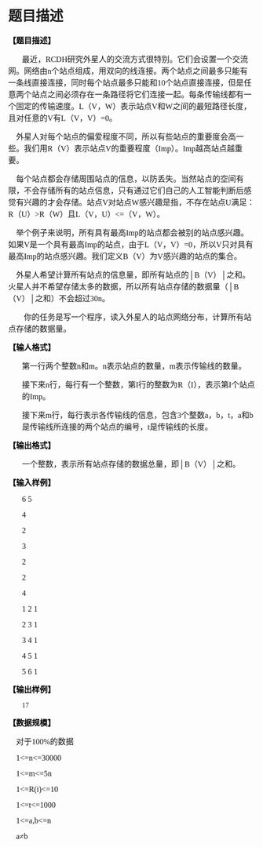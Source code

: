 # 题目描述


<div>
	<p>
		<span style="color:#000000;font-weight:bold;font-size:12.0000pt;font-family:&#39;宋体&#39;;">【</span><span style="color:#000000;font-weight:bold;font-size:12.0000pt;font-family:&#39;宋体&#39;;">题目描述</span><span style="color:#000000;font-weight:bold;font-size:12.0000pt;font-family:&#39;宋体&#39;;">】</span><span style="color:#000000;font-weight:bold;font-size:12.0000pt;font-family:&#39;宋体&#39;;"></span> 
	</p>
	<p style="text-indent:21.0000pt;">
		<span style="font-size:12.0000pt;font-family:&#39;宋体&#39;;">最近，<span>RCDH</span><span>研究外星人的交流方式很特别。它们会设置一个交流网。网络由</span><span>n</span><span>个站点组成，用双向的线连接。两个站点之间最多只能有一条线直接连接，同时每个站点最多只能和</span><span>10</span><span>个站点直接连接，但是任意两个站点之间必须存在一条路径将它们连接一起。每条传输线都有一个固定的传输速度。</span><span>L</span><span>（</span><span>V</span><span>，</span><span>W</span><span>）表示站点</span><span>V</span><span>和</span><span>W</span><span>之间的最短路径长度，且对任意的</span><span>V</span><span>有</span><span>L</span><span>（</span><span>V</span><span>，</span><span>V</span><span>）</span><span>=0</span><span>。</span></span><span style="font-size:12.0000pt;font-family:&#39;宋体&#39;;"></span> 
	</p>
	<p>
		<span style="font-size:12.0000pt;font-family:&#39;宋体&#39;;">    外星人对每个站点的偏爱程度不同，所以有些站点的重要度会高一些。我们用<span>R</span><span>（</span><span>V</span><span>）表示站点</span><span>V</span><span>的重要程度（</span><span>Imp</span><span>）。</span><span>Imp</span><span>越高站点越重要。</span></span><span style="font-size:12.0000pt;font-family:&#39;宋体&#39;;"></span> 
	</p>
	<p>
		<span style="font-size:12.0000pt;font-family:&#39;宋体&#39;;">    每个站点都会存储周围站点的信息，以防丢失。当然站点的空间有限，不会存储所有的站点信息，只有通过它们自己的人工智能判断后感觉有兴趣的才会存储。站点<span>V</span><span>对站点</span><span>W</span><span>感兴趣是指，不存在站点</span><span>U</span><span>满足：</span><span>R</span><span>（</span><span>U</span><span>）</span><span>&gt;R</span><span>（</span><span>W</span><span>）且</span><span>L</span><span>（</span><span>V</span><span>，</span><span>U</span><span>）&lt;=</span><span><l< span=""><span>（</span><span>V</span><span>，</span><span>W</span><span>）。</span></l<></span><span style="font-size:12.0000pt;font-family:&#39;宋体&#39;;"></span> </span> 
	</p>
	<p>
		<span style="font-size:12.0000pt;font-family:&#39;宋体&#39;;">    举个例子来说明，所有具有最高<span>Imp</span><span>的站点都会被别的站点感兴趣。如果</span><span>V</span><span>是一个具有最高</span><span>Imp</span><span>的站点，由于</span><span>L</span><span>（</span><span>V</span><span>，</span><span>V</span><span>）</span><span>=0</span><span>，所以</span><span>V</span><span>只对具有最高</span><span>Imp</span><span>的站点感兴趣。我们定义</span><span>B</span><span>（</span><span>V</span><span>）为</span><span>V</span><span>感兴趣的站点的集合。</span></span><span style="font-size:12.0000pt;font-family:&#39;宋体&#39;;"></span> 
	</p>
	<p>
		<span style="font-size:12.0000pt;font-family:&#39;宋体&#39;;">    外星人希望计算所有站点的信息量，即所有站点的│<span>B</span><span>（</span><span>V</span><span>）│之和。火星人并不希望存储太多的数据，所以所有站点存储的数据量（│</span><span>B</span><span>（</span><span>V</span><span>）│之和）不会超过</span><span>30n</span><span>。</span></span><span style="font-size:12.0000pt;font-family:&#39;宋体&#39;;"></span> 
	</p>
	<p style="text-indent:21.0000pt;">
		<span style="font-size:12.0000pt;font-family:&#39;宋体&#39;;"> 你的任务是写一个程序，读入外星人的站点网络分布，计算所有站点存储的数据量。</span><span style="font-size:12.0000pt;font-family:&#39;宋体&#39;;"></span> 
	</p>
	<p>
		<span style="font-size:12.0000pt;font-family:&#39;宋体&#39;;"></span> 
	</p>
	<p>
		<span style="color:#000000;font-weight:bold;font-size:12.0000pt;font-family:&#39;宋体&#39;;">【输人格式】</span><span style="color:#000000;font-weight:bold;font-size:12.0000pt;font-family:&#39;宋体&#39;;"></span> 
	</p>
	<p style="margin-left:21.0000pt;">
		<span style="font-size:12.0000pt;font-family:&#39;宋体&#39;;">第一行两个整数<span>n</span><span>和</span><span>m</span><span>。</span><span>n</span><span>表示站点的数量，</span><span>m</span><span>表示传输线的数量。</span></span><span style="font-size:12.0000pt;font-family:&#39;宋体&#39;;"></span> 
	</p>
	<p style="margin-left:21.0000pt;">
		<span style="font-size:12.0000pt;font-family:&#39;宋体&#39;;">接下来<span>n</span><span>行，每行有一个整数，第</span><span>I</span><span>行的整数为</span><span>R</span><span>（</span><span>I</span><span>），表示第</span><span>I</span><span>个站点的</span><span>Imp</span><span>。</span></span><span style="font-size:12.0000pt;font-family:&#39;宋体&#39;;"></span> 
	</p>
	<p style="margin-left:21.0000pt;">
		<span style="font-size:12.0000pt;font-family:&#39;宋体&#39;;">接下来<span>m</span><span>行，每行表示各传输线的信息，包含</span><span>3</span><span>个整数</span><span>a</span><span>，</span><span>b</span><span>，</span><span>t</span><span>，</span><span>a</span><span>和</span><span>b</span><span>是传输线所连接的两个站点的编号，</span><span>t</span><span>是传输线的长度。</span></span><span style="font-size:12.0000pt;font-family:&#39;宋体&#39;;"></span> 
	</p>
	<p>
		<span style="font-size:12.0000pt;font-family:&#39;宋体&#39;;"></span> 
	</p>
	<p>
		<span style="color:#000000;font-weight:bold;font-size:12.0000pt;font-family:&#39;宋体&#39;;">【输出格式】</span><span style="color:#000000;font-weight:bold;font-size:12.0000pt;font-family:&#39;宋体&#39;;"></span> 
	</p>
	<p style="margin-left:21.0000pt;">
		<span style="font-size:12.0000pt;font-family:&#39;宋体&#39;;">一个整数，表示所有站点存储的数据总量，即│<span>B</span><span>（</span><span>V</span><span>）│之和。</span></span><span style="font-size:12.0000pt;font-family:&#39;宋体&#39;;"></span> 
	</p>
	<p>
		<span style="font-size:12.0000pt;font-family:&#39;宋体&#39;;"></span> 
	</p>
	<p>
		<span style="color:#000000;font-weight:bold;font-size:12.0000pt;font-family:&#39;宋体&#39;;">【输入样例】</span><span style="color:#000000;font-weight:bold;font-size:12.0000pt;font-family:&#39;宋体&#39;;"></span> 
	</p>
	<p style="margin-left:21.0000pt;">
		<span style="font-size:12.0000pt;font-family:&#39;宋体&#39;;">6 5</span><span style="font-size:12.0000pt;font-family:&#39;宋体&#39;;"></span> 
	</p>
	<p style="margin-left:21.0000pt;">
		<span style="font-size:12.0000pt;font-family:&#39;Times New Roman&#39;;">4</span><span style="font-size:12.0000pt;font-family:&#39;Times New Roman&#39;;"></span> 
	</p>
	<p style="margin-left:21.0000pt;">
		<span style="font-size:12.0000pt;font-family:&#39;Times New Roman&#39;;">2</span><span style="font-size:12.0000pt;font-family:&#39;Times New Roman&#39;;"></span> 
	</p>
	<p style="margin-left:21.0000pt;">
		<span style="font-size:12.0000pt;font-family:&#39;Times New Roman&#39;;">3</span><span style="font-size:12.0000pt;font-family:&#39;Times New Roman&#39;;"></span> 
	</p>
	<p style="margin-left:21.0000pt;">
		<span style="font-size:12.0000pt;font-family:&#39;Times New Roman&#39;;">2</span><span style="font-size:12.0000pt;font-family:&#39;Times New Roman&#39;;"></span> 
	</p>
	<p style="margin-left:21.0000pt;">
		<span style="font-size:12.0000pt;font-family:&#39;Times New Roman&#39;;">2</span><span style="font-size:12.0000pt;font-family:&#39;Times New Roman&#39;;"></span> 
	</p>
	<p style="margin-left:21.0000pt;">
		<span style="font-size:12.0000pt;font-family:&#39;Times New Roman&#39;;">4</span><span style="font-size:12.0000pt;font-family:&#39;Times New Roman&#39;;"></span> 
	</p>
	<p style="margin-left:21.0000pt;">
		<span style="font-size:12.0000pt;font-family:&#39;Times New Roman&#39;;">1 2 1</span><span style="font-size:12.0000pt;font-family:&#39;Times New Roman&#39;;"></span> 
	</p>
	<p style="margin-left:21.0000pt;">
		<span style="font-size:12.0000pt;font-family:&#39;Times New Roman&#39;;">2 3 1</span><span style="font-size:12.0000pt;font-family:&#39;Times New Roman&#39;;"></span> 
	</p>
	<p style="margin-left:21.0000pt;">
		<span style="font-size:12.0000pt;font-family:&#39;Times New Roman&#39;;">3 4 1</span><span style="font-size:12.0000pt;font-family:&#39;Times New Roman&#39;;"></span> 
	</p>
	<p style="margin-left:21.0000pt;">
		<span style="font-size:12.0000pt;font-family:&#39;Times New Roman&#39;;">4 5 1</span><span style="font-size:12.0000pt;font-family:&#39;Times New Roman&#39;;"></span> 
	</p>
	<p style="margin-left:21.0000pt;">
		<span style="font-size:12.0000pt;font-family:&#39;Times New Roman&#39;;">5 6 1</span><span style="font-size:12.0000pt;font-family:&#39;Times New Roman&#39;;"></span> 
	</p>
	<p>
		<span style="color:#000000;font-weight:bold;font-size:12.0000pt;font-family:&#39;宋体&#39;;">【输</span><span style="color:#000000;font-weight:bold;font-size:12.0000pt;font-family:&#39;宋体&#39;;">出</span><span style="color:#000000;font-weight:bold;font-size:12.0000pt;font-family:&#39;宋体&#39;;">样例】</span><span style="color:#000000;font-weight:bold;font-size:12.0000pt;font-family:&#39;宋体&#39;;"></span> 
	</p>
	<p style="margin-left:21.0000pt;text-align:justify;">
		<span style="font-size:10.5000pt;font-family:&#39;宋体&#39;;">17</span><span style="font-weight:bold;font-size:10.5000pt;font-family:&#39;Times New Roman&#39;;"></span> 
	</p>
	<p>
		<span style="color:#000000;font-weight:bold;font-size:12.0000pt;font-family:&#39;宋体&#39;;">【</span><span style="color:#000000;font-weight:bold;font-size:12.0000pt;font-family:&#39;宋体&#39;;">数据规模</span><span style="color:#000000;font-weight:bold;font-size:12.0000pt;font-family:&#39;宋体&#39;;">】</span><span style="color:#000000;font-weight:bold;font-size:12.0000pt;font-family:&#39;宋体&#39;;"></span> 
	</p>
	<p>
		<span style="font-size:12.0000pt;font-family:&#39;宋体&#39;;">    对于<span>100%</span><span>的数据</span></span><span style="font-size:12.0000pt;font-family:&#39;宋体&#39;;"></span> 
	</p>
	<p>
		<span style="font-size:12.0000pt;font-family:&#39;Times New Roman&#39;;">    1&lt;=n&lt;=30000</span><span style="font-size:12.0000pt;font-family:&#39;Times New Roman&#39;;"></span> 
	</p>
	<p>
		<span style="font-size:12.0000pt;font-family:&#39;Times New Roman&#39;;">    1&lt;=m&lt;=5n</span><span style="font-size:12.0000pt;font-family:&#39;Times New Roman&#39;;"></span> 
	</p>
	<p>
		<span style="font-size:12.0000pt;font-family:&#39;Times New Roman&#39;;">    1&lt;=R(i)&lt;=10</span><span style="font-size:12.0000pt;font-family:&#39;Times New Roman&#39;;"></span> 
	</p>
	<p>
		<span style="font-size:12.0000pt;font-family:&#39;Times New Roman&#39;;">    1&lt;=t&lt;=1000</span><span style="font-size:12.0000pt;font-family:&#39;Times New Roman&#39;;"></span> 
	</p>
	<p>
		<span style="font-size:12.0000pt;font-family:&#39;Times New Roman&#39;;">    1&lt;=a,b&lt;=n</span><span style="font-size:12.0000pt;font-family:&#39;Times New Roman&#39;;"></span> 
	</p>
	<p>
		<span style="font-size:12.0000pt;font-family:&#39;宋体&#39;;">    a<span>≠</span><span>b</span></span><span style="font-weight:bold;font-size:10.5000pt;font-family:&#39;Times New Roman&#39;;"> </span><span style="font-weight:bold;font-size:10.5000pt;font-family:&#39;Times New Roman&#39;;"></span> 
	</p>
</div>
